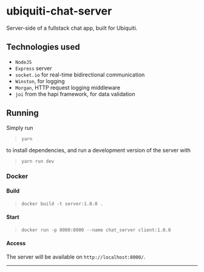 # ubiquiti-chat-server
Server-side of a fullstack chat app, built for Ubiquiti.


## Technologies used

* `NodeJS`
* `Express` server
* `socket.io` for real-time bidirectional communication
* `Winston`, for logging
* `Morgan`, HTTP request logging middleware
* `joi` from the hapi framework, for data validation

## Running

Simply run
>`yarn`

to install dependencies, and run a development version of the server with 

>`yarn run dev`

### Docker

#### Build

>`docker build -t server:1.0.0 .`

#### Start
>`docker run -p 8000:8000 --name chat_server client:1.0.0`

#### Access
The server will be available on `http://localhost:8000/`.

---

